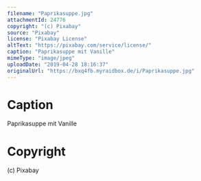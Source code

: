```yaml
---
filename: "Paprikasuppe.jpg"
attachmentId: 24776
copyright: "(c) Pixabay"
source: "Pixabay"
license: "Pixabay License"
altText: "https://pixabay.com/service/license/"
caption: "Paprikasuppe mit Vanille"
mimeType: "image/jpeg"
uploadDate: "2019-04-28 18:16:37"
originalUrl: "https://bxq4fb.myraidbox.de/i/Paprikasuppe.jpg"
---
```


# Caption

Paprikasuppe mit Vanille

# Copyright

(c) Pixabay
